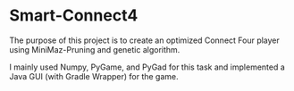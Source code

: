 # Smart-Connect4
The purpose of this project is to create an optimized Connect Four player using MiniMaz-Pruning and genetic algorithm. 

I mainly used Numpy, PyGame, and PyGad for this task and implemented a Java GUI (with Gradle Wrapper) for the game.
